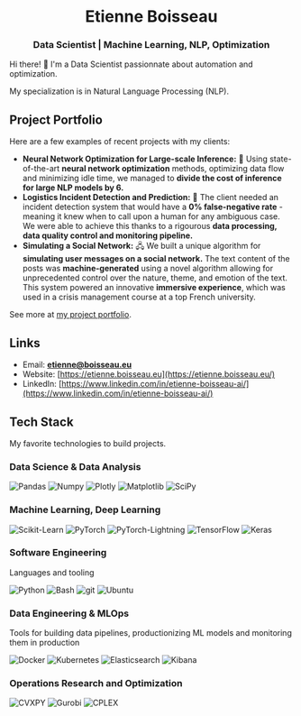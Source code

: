 <!--
**Nathravorn/Nathravorn** is a ✨ _special_ ✨ repository because its `README.md` (this file) appears on your GitHub profile.

Here are some ideas to get you started:

- 🔭 I’m currently working on ...
- 🌱 I’m currently learning ...
- 👯 I’m looking to collaborate on ...
- 🤔 I’m looking for help with ...
- 💬 Ask me about ...
- 📫 How to reach me: ...
- 😄 Pronouns: ...
- ⚡ Fun fact: ...
-->

<h1 align="center">Etienne Boisseau</h1>
<h3 align="center">Data Scientist | Machine Learning, NLP, Optimization</h3>

Hi there! 👋 I'm a Data Scientist passionnate about automation and optimization.

My specialization is in Natural Language Processing (NLP).

## Project Portfolio
Here are a few examples of recent projects with my clients:

- **Neural Network Optimization for Large-scale Inference:** 🧠 Using state-of-the-art **neural network optimization** methods, optimizing data flow and minimizing idle time, we managed to **divide the cost of inference for large NLP models by 6.**
- **Logistics Incident Detection and Prediction:** 🚚 The client needed an incident detection system that would have a **0% false-negative rate** - meaning it knew when to call upon a human for any ambiguous case. We were able to achieve this thanks to a rigourous **data processing, data quality control and monitoring pipeline.**
- **Simulating a Social Network:** 🖧 We built a unique algorithm for **simulating user messages on a social network.** The text content of the posts was **machine-generated** using a novel algorithm allowing for unprecedented control over the nature, theme, and emotion of the text. This system powered an innovative **immersive experience**, which was used in a crisis management course at a top French university.

See more at [my project portfolio](https://etienne.boisseau.eu#projects).

## Links

- Email: **etienne@boisseau.eu**
- Website: [https://etienne.boisseau.eu](https://etienne.boisseau.eu/)
- LinkedIn: [https://www.linkedin.com/in/etienne-boisseau-ai/](https://www.linkedin.com/in/etienne-boisseau-ai/)

## Tech Stack
My favorite technologies to build projects.

### Data Science & Data Analysis

<p>
<img alt="Pandas" src="https://img.shields.io/badge/-Pandas-150458?style=flat&logo=Pandas&logoColor=white"/>
<img alt="Numpy" src="https://img.shields.io/badge/numpy-013243.svg?style=flat&logo=numpy&logoColor=white"/>
<img alt="Plotly" src="https://img.shields.io/badge/Plotly-3F4F75.svg?style=flat&logo=plotly&logoColor=white"/>
<img alt="Matplotlib" src="https://img.shields.io/badge/Matplotlib-ffffff.svg?style=flat&logo=Matplotlib&logoColor=black"/>
<img alt="SciPy" src="https://img.shields.io/badge/SciPy-0C55A5.svg?style=flat&logo=scipy&logoColor=%white"/>
</p>

### Machine Learning, Deep Learning

<p>
<img alt="Scikit-Learn" src="https://img.shields.io/badge/scikit--learn-F7931E.svg?style=flat&logo=scikit-learn&logoColor=white"/>
<img alt="PyTorch" src="https://img.shields.io/badge/PyTorch-%23EE4C2C.svg?style=flat&logo=PyTorch&logoColor=white"/>
<img alt="PyTorch-Lightning" src="https://img.shields.io/badge/PyTorch%20Lightning-%23EE4C2C.svg?style=flat&logo=pytorchlightning&logoColor=white"/>
<img alt="TensorFlow" src="https://img.shields.io/badge/TensorFlow-%23FF6F00.svg?style=flat&logo=TensorFlow&logoColor=white"/>
<img alt="Keras" src="https://img.shields.io/badge/Keras-%23D00000.svg?style=flat&logo=Keras&logoColor=white"/>
</p>


### Software Engineering
Languages and tooling

<p>
<img alt="Python" src="https://img.shields.io/badge/-Python-3776AB?style=flat&logo=python&logoColor=white"/>
<img alt="Bash" src="https://img.shields.io/badge/-Bash-4EAA25?style=flat&logo=GNU Bash&logoColor=white"/>
<img alt="git" src="https://img.shields.io/badge/-Git-F05032?style=flat&logo=git&logoColor=white" />
<img alt="Ubuntu" src="https://img.shields.io/badge/-Ubuntu-E95420?style=flat&logo=ubuntu&logoColor=white"/>
</p>

### Data Engineering & MLOps
Tools for building data pipelines, productionizing ML models and monitoring them in production

<p>
<img alt="Docker" src="https://img.shields.io/badge/-Docker-46a2f1?style=flat&logo=docker&logoColor=white" />
<img alt="Kubernetes" src="https://img.shields.io/badge/-Kubernetes-326CE5?style=flat&logo=Kubernetes&logoColor=white" />
<img alt="Elasticsearch" src="https://img.shields.io/badge/-Elasticsearch-005571?style=flat&logo=Elasticsearch&logoColor=white" />
<img alt="Kibana" src="https://img.shields.io/badge/-Kibana-005571?style=flat&logo=Kibana&logoColor=white" />
</p>

### Operations Research and Optimization

<p>
<img alt="CVXPY" src="https://img.shields.io/badge/-CVXPY-3e4349?style=flat&logo=python&logoColor=white" />
<img alt="Gurobi" src="https://img.shields.io/badge/-Gurobi-dd2113?style=flat&logo=gurobi&logoColor=white" />
<img alt="CPLEX" src="https://img.shields.io/badge/-CPLEX-121212?style=flat&logo=ibm&logoColor=white" />
</p>
